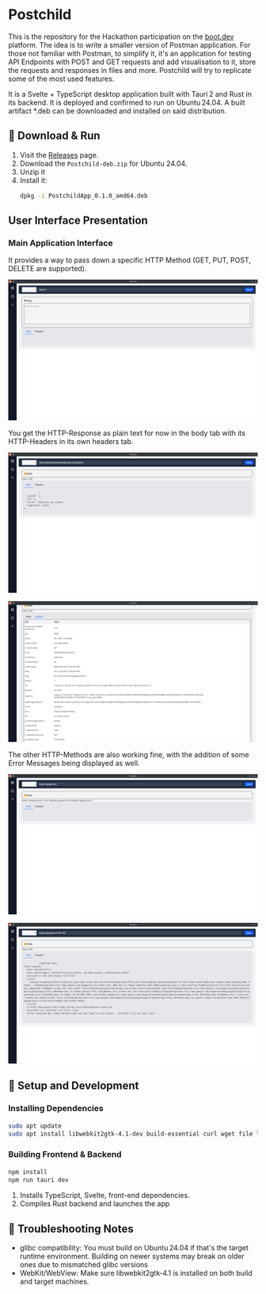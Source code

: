 # Postchild

This is the repository for the Hackathon participation on the [boot.dev](https://www.boot.dev) platform. The idea is to write a smaller version of Postman application.
For those not familiar with Postman, to simplify it, it's an application for testing API Endpoints with POST and GET requests and add visualisation to it, store the requests and responses in files and more. Postchild will try to replicate some of the most used features.

It is a Svelte + TypeScript desktop application built with Tauri 2 and Rust in its backend. It is deployed and confirmed to run on Ubuntu 24.04. A built artifact *.deb can be downloaded and installed on said distribution.

## 🚀 Download & Run

1. Visit the [Releases](https://github.com/AShkolnik/Postchild/releases/tag/hackathon) page.
2. Download the `Postchild-deb.zip` for Ubuntu 24.04.
3. Unzip it
4. Install it:
   ```bash
   dpkg -i PostchildApp_0.1.0_amd64.deb
   ```

## User Interface Presentation

### Main Application Interface

It provides a way to pass down a specific HTTP Method (GET, PUT, POST, DELETE are supported).

![Main Application](doc/imgs/main.png)

You get the HTTP-Response as plain text for now in the body tab with its HTTP-Headers in its own headers tab.

![Get Request Body](doc/imgs/get_request_body.png)

![Get Request Headers](doc/imgs/get_request_headers.png)

The other HTTP-Methods are also working fine, with the addition of some Error Messages being displayed as well.

![Malformed URL](doc/imgs/error_malformed_url.png)

![Error 404 Not Found](doc/imgs/error_404.png)


## 🧰 Setup and Development

### Installing Dependencies

```bash
sudo apt update
sudo apt install libwebkit2gtk-4.1-dev build-essential curl wget file libayatana-appindicator3-dev librsvg2-dev
```

### Building Frontend & Backend

```bash
npm install
npm run tauri dev
```

1. Installs TypeScript, Svelte, front-end dependencies. 
2. Compiles Rust backend and launches the app

## 🔧 Troubleshooting Notes

- glibc compatibility: You must build on Ubuntu 24.04 if that's the target runtime environment. Building on newer systems may break on older ones due to mismatched glibc versions 
- WebKit/WebView: Make sure libwebkit2gtk‑4.1 is installed on both build and target machines.
